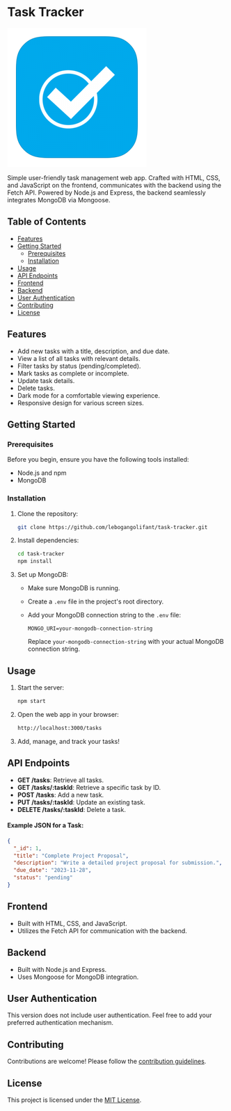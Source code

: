 
# Task Tracker

![Task Tracker Logo](tasks-logo.png)

Simple user-friendly task management web app. Crafted with HTML, CSS, and JavaScript on the frontend, communicates with the backend using the Fetch API. Powered by Node.js and Express, the backend seamlessly integrates MongoDB via Mongoose.


## Table of Contents

- [Features](#features)
- [Getting Started](#getting-started)
  - [Prerequisites](#prerequisites)
  - [Installation](#installation)
- [Usage](#usage)
- [API Endpoints](#api-endpoints)
- [Frontend](#frontend)
- [Backend](#backend)
- [User Authentication](#user-authentication)
- [Contributing](#contributing)
- [License](#license)

## Features

- Add new tasks with a title, description, and due date.
- View a list of all tasks with relevant details.
- Filter tasks by status (pending/completed).
- Mark tasks as complete or incomplete.
- Update task details.
- Delete tasks.
- Dark mode for a comfortable viewing experience.
- Responsive design for various screen sizes.

## Getting Started

### Prerequisites

Before you begin, ensure you have the following tools installed:

- Node.js and npm
- MongoDB

### Installation

1. Clone the repository:

   ```bash
   git clone https://github.com/lebogangolifant/task-tracker.git
   ```

2. Install dependencies:

   ```bash
   cd task-tracker
   npm install
   ```

3. Set up MongoDB:

   - Make sure MongoDB is running.
   - Create a `.env` file in the project's root directory.
   - Add your MongoDB connection string to the `.env` file: 

     ```
     MONGO_URI=your-mongodb-connection-string
     ```

     Replace `your-mongodb-connection-string` with your actual MongoDB connection string.


## Usage

1. Start the server:

   ```bash
   npm start
   ```

2. Open the web app in your browser:

   ```bash
   http://localhost:3000/tasks
   ```

3. Add, manage, and track your tasks!

## API Endpoints

- **GET /tasks**: Retrieve all tasks.
- **GET /tasks/:taskId**: Retrieve a specific task by ID.
- **POST /tasks**: Add a new task.
- **PUT /tasks/:taskId**: Update an existing task.
- **DELETE /tasks/:taskId**: Delete a task.

#### **Example JSON for a Task:**
```json
{
  "_id": 1,
  "title": "Complete Project Proposal",
  "description": "Write a detailed project proposal for submission.",
  "due_date": "2023-11-28",
  "status": "pending"
}
```

## Frontend

- Built with HTML, CSS, and JavaScript.
- Utilizes the Fetch API for communication with the backend.

## Backend

- Built with Node.js and Express.
- Uses Mongoose for MongoDB integration.

## User Authentication

This version does not include user authentication. Feel free to add your preferred authentication mechanism.

## Contributing

Contributions are welcome! Please follow the [contribution guidelines](CONTRIBUTING.md).

## License

This project is licensed under the [MIT License](LICENSE).


